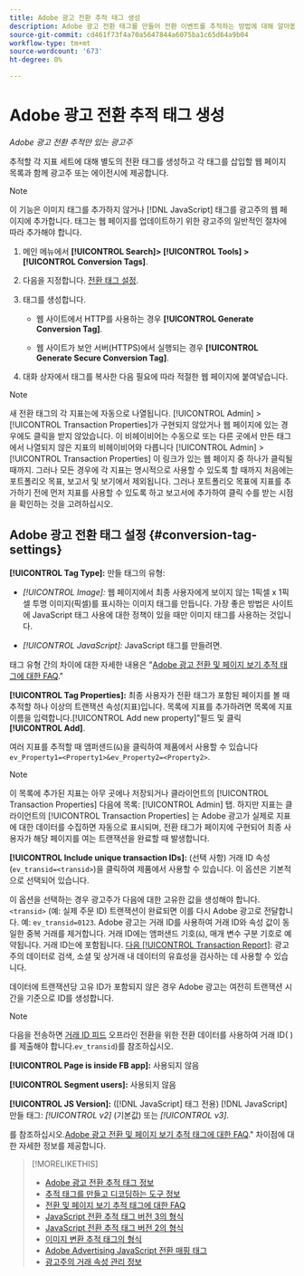 ```yaml
---
title: Adobe 광고 전환 추적 태그 생성
description: Adobe 광고 전환 태그를 만들어 전환 이벤트를 추적하는 방법에 대해 알아봅니다.
source-git-commit: cd461f73f4a70a5647844a6075ba1c65d64a9b04
workflow-type: tm+mt
source-wordcount: '673'
ht-degree: 0%

---
```


# Adobe 광고 전환 추적 태그 생성

*Adobe 광고 전환 추적만 있는 광고주*

추적할 각 지표 세트에 대해 별도의 전환 태그를 생성하고 각 태그를 삽입할 웹 페이지 목록과 함께 광고주 또는 에이전시에 제공합니다.

>[!NOTE]
>
>이 기능은 이미지 태그를 추가하지 않거나 [!DNL JavaScript] 태그를 광고주의 웹 페이지에 추가합니다. 태그는 웹 페이지를 업데이트하기 위한 광고주의 일반적인 절차에 따라 추가해야 합니다.

1. 메인 메뉴에서 **[!UICONTROL Search]> [!UICONTROL Tools] >[!UICONTROL Conversion Tags]**.

1. 다음을 지정합니다. [전환 태그 설정](#conversion-tag-settings).

1. 태그를 생성합니다.

   * 웹 사이트에서 HTTP를 사용하는 경우 **[!UICONTROL Generate Conversion Tag]**.

   * 웹 사이트가 보안 서버(HTTPS)에서 실행되는 경우 **[!UICONTROL Generate Secure Conversion Tag]**.

1. 대화 상자에서 태그를 복사한 다음 필요에 따라 적절한 웹 페이지에 붙여넣습니다.

>[!NOTE]
>
>새 전환 태그의 각 지표는에 자동으로 나열됩니다. [!UICONTROL Admin] > [!UICONTROL Transaction Properties]가 구현되지 않았거나 웹 페이지에 있는 경우에도 클릭을 받지 않았습니다. 이 비헤이비어는 수동으로 또는 다른 곳에서 만든 태그에서 나열되지 않은 지표의 비헤이비어와 다릅니다 [!UICONTROL Admin] > [!UICONTROL Transaction Properties] 이 링크가 있는 웹 페이지 중 하나가 클릭될 때까지. 그러나 모든 경우에 각 지표는 명시적으로 사용할 수 있도록 할 때까지 처음에는 포트폴리오 목표, 보고서 및 보기에서 제외됩니다. 그러나 포트폴리오 목표에 지표를 추가하기 전에 먼저 지표를 사용할 수 있도록 하고 보고서에 추가하여 클릭 수를 받는 시점을 확인하는 것을 고려하십시오.

## Adobe 광고 전환 태그 설정 {#conversion-tag-settings}

**[!UICONTROL Tag Type]:** 만들 태그의 유형:

* *[!UICONTROL Image]:* 웹 페이지에서 최종 사용자에게 보이지 않는 1픽셀 x 1픽셀 투명 이미지(픽셀)를 표시하는 이미지 태그를 만듭니다. 가장 좋은 방법은 사이트에 JavaScript 태그 사용에 대한 정책이 있을 때만 이미지 태그를 사용하는 것입니다.

* *[!UICONTROL JavaScript]:* JavaScript 태그를 만들려면.

태그 유형 간의 차이에 대한 자세한 내용은 &quot;[Adobe 광고 전환 및 페이지 보기 추적 태그에 대한 FAQ](/help/search-social-commerce/tracking/faqs-conversion-page-view-tracking-tags.md).&quot;

**[!UICONTROL Tag Properties]:** 최종 사용자가 전환 태그가 포함된 페이지를 볼 때 추적할 하나 이상의 트랜잭션 속성(지표)입니다. 목록에 지표를 추가하려면 목록에 지표 이름을 입력합니다.[!UICONTROL Add new property]&quot;필드 및 클릭 **[!UICONTROL Add]**.

여러 지표를 추적할 때 앰퍼샌드(`&`)을 클릭하여 제품에서 사용할 수 있습니다 `ev_Property1=<Property1>&ev_Property2=<Property2>`.

>[!NOTE]
>
>이 목록에 추가된 지표는 아무 곳에나 저장되거나 클라이언트의 [!UICONTROL Transaction Properties] 다음에 목록: [!UICONTROL Admin] 탭. 하지만 지표는 클라이언트의 [!UICONTROL Transaction Properties] 는 Adobe 광고가 실제로 지표에 대한 데이터를 수집하면 자동으로 표시되며, 전환 태그가 페이지에 구현되어 최종 사용자가 해당 페이지를 여는 트랜잭션을 완료할 때 발생합니다.

**[!UICONTROL Include unique transaction IDs]:** (선택 사항) 거래 ID 속성(`ev_transid=<transid>`)을 클릭하여 제품에서 사용할 수 있습니다. 이 옵션은 기본적으로 선택되어 있습니다.

이 옵션을 선택하는 경우 광고주가 다음에 대한 고유한 값을 생성해야 합니다. `<transid>` (예: 실제 주문 ID) 트랜잭션이 완료되면 이를 다시 Adobe 광고로 전달합니다. 예: `ev_transid=0123`. Adobe 광고는 거래 ID를 사용하여 거래 ID와 속성 값이 동일한 중복 거래를 제거합니다. 거래 ID에는 앰퍼샌드 기호(`&`), 매개 변수 구분 기호로 예약됩니다. 거래 ID는에 포함됩니다. [다음 [!UICONTROL Transaction Report]](/help/search-social-commerce/reports/management/basic-advanced/transaction-report.md): 광고주의 데이터로 검색, 소셜 및 상거래 내 데이터의 유효성을 검사하는 데 사용할 수 있습니다.

데이터에 트랜잭션당 고유 ID가 포함되지 않은 경우 Adobe 광고는 여전히 트랜잭션 시간을 기준으로 ID를 생성합니다.

>[!NOTE]
>
>다음을 전송하면 [거래 ID 피드](/help/search-social-commerce/tracking/feed-transaction-id.md) 오프라인 전환을 위한 전환 데이터를 사용하여 거래 ID( )를 제출해야 합니다.`ev_transid`)를 참조하십시오.

**[!UICONTROL Page is inside FB app]:** 사용되지 않음

**[!UICONTROL Segment users]:** 사용되지 않음

**[!UICONTROL JS Version]:** ([!DNL JavaScript] 태그 전용) [!DNL JavaScript] 만들 태그: *[!UICONTROL v2]* (기본값) 또는 *[!UICONTROL v3]*.

를 참조하십시오.[Adobe 광고 전환 및 페이지 보기 추적 태그에 대한 FAQ](/help/search-social-commerce/tracking/faqs-conversion-page-view-tracking-tags.md).&quot; 차이점에 대한 자세한 정보를 제공합니다.

>[!MORELIKETHIS]
>
>* [Adobe 광고 전환 추적 태그 정보](/help/search-social-commerce/tracking/conversion-tracking-advertising.md)
>* [추적 태그를 만들고 디코딩하는 도구 정보](tracking-tools-about.md)
>* [전환 및 페이지 보기 추적 태그에 대한 FAQ](/help/search-social-commerce/tracking/faqs-conversion-page-view-tracking-tags.md)
>* [JavaScript 전환 추적 태그 버전 3의 형식](/help/search-social-commerce/tracking/format-conversion-tag-jsv3.md)
>* [JavaScript 전환 추적 태그 버전 2의 형식](/help/search-social-commerce/tracking/format-conversion-tag-jsv2.md)
>* [이미지 변환 추적 태그의 형식](/help/search-social-commerce/tracking/format-conversion-tag-image.md)
>* [Adobe Advertising JavaScript 전환 매핑 태그](/help/search-social-commerce/tracking/itp-conversion-mapping-tag.md)
>* [광고주의 거래 속성 관리 정보](/help/search-social-commerce/admin/transaction-properties/transaction-property-about.md)

